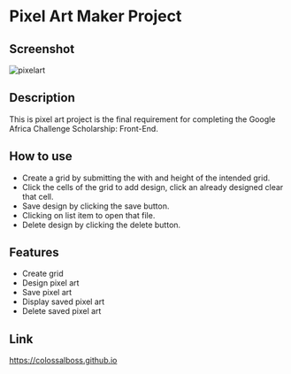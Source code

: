 # Pixel Art Maker Project

## Screenshot

![pixelart](https://user-images.githubusercontent.com/40608091/42134794-09809bfc-7d3a-11e8-819a-72689a77e210.PNG)


## Description

This is pixel art project is the final requirement for completing the Google Africa Challenge Scholarship: Front-End.

## How to use

* Create a grid by submitting the with and height of the intended grid.
* Click the cells of the grid to add design, click an already designed clear that cell.
* Save design by clicking the save button.
* Clicking on list item to open that file.
* Delete design by clicking the delete button.

## Features

* Create grid
* Design pixel art
* Save pixel art
* Display saved pixel art
* Delete saved pixel art

## Link

https://colossalboss.github.io